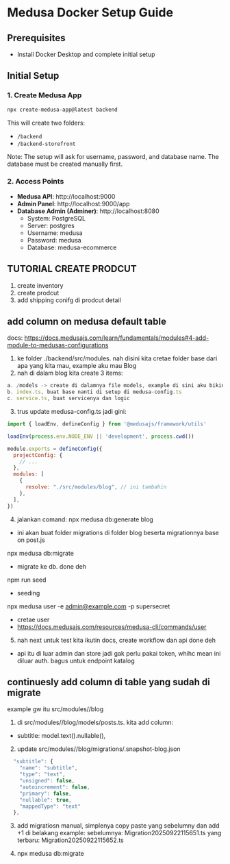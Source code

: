 # Medusa Docker Setup Guide

## Prerequisites
- Install Docker Desktop and complete initial setup

## Initial Setup

### 1. Create Medusa App
```bash
npx create-medusa-app@latest backend
```
This will create two folders:
- `/backend`
- `/backend-storefront`

Note: The setup will ask for username, password, and database name. The database must be created manually first.

### 2. Access Points
- **Medusa API**: http://localhost:9000
- **Admin Panel**: http://localhost:9000/app
- **Database Admin (Adminer)**: http://localhost:8080
  - System: PostgreSQL
  - Server: postgres
  - Username: medusa
  - Password: medusa
  - Database: medusa-ecommerce

## TUTORIAL CREATE PRODCUT
1. create inventory
2. create prodcut
3. add shipping conifg di prodcut detail


## add column on medusa default table
docs: https://docs.medusajs.com/learn/fundamentals/modules#4-add-module-to-medusas-configurations
1. ke folder ./backend/src/modules. nah disini kita cretae folder base dari apa yang kita mau, example aku mau Blog
2. nah di dalam blog kita create 3 items:
```js
a. /models -> create di dalamnya file models, example di sini aku bikin post.ts
b. index.ts, buat base nanti di setup di medusa-config.ts
c. service.ts, buat servicenya dan logic
```
3. trus update medusa-config.ts jadi gini:
```js
import { loadEnv, defineConfig } from '@medusajs/framework/utils'

loadEnv(process.env.NODE_ENV || 'development', process.cwd())

module.exports = defineConfig({
  projectConfig: {
    // ...
  },
  modules: [
    {
      resolve: "./src/modules/blog", // ini tambahin
    },
  ],
})
```
4. jalankan comand:
npx medusa db:generate blog
- ini akan buat folder migrations di folder blog beserta migrationnya base on post.js

npx medusa db:migrate
- migrate ke db. done deh

npm run seed
- seeding

npx medusa user -e admin@example.com -p supersecret
- cretae user
- https://docs.medusajs.com/resources/medusa-cli/commands/user

5. nah next untuk test kita ikutin docs, create workflow dan api done deh
- api itu di luar admin dan store jadi gak perlu pakai token, whihc mean ini diluar auth. bagus untuk endpoint katalog


## continuesly add column di table yang sudah di migrate
example gw itu src/modules//blog
1. di src/modules//blog/models/posts.ts. kita add column:
  - subtitle: model.text().nullable(), 
2. update src/modules//blog/migrations/.snapshot-blog.json
```js
  "subtitle": {
    "name": "subtitle",
    "type": "text",
    "unsigned": false,
    "autoincrement": false,
    "primary": false,
    "nullable": true,
    "mappedType": "text"
  },
```
3. add migratiosn manual, simplenya copy paste yang sebelumny dan add +1 di belakang example:
sebelumnya: Migration20250922115651.ts
yang terbaru: Migration20250922115652.ts

4. npx medusa db:migrate